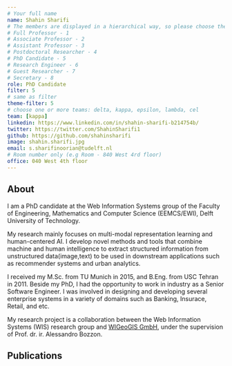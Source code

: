 ```yaml
---
# Your full name 
name: Shahin Sharifi
# The members are displayed in a hierarchical way, so please choose the role and filter number from this list:
# Full Professor - 1
# Associate Professor - 2
# Assistant Professor - 3
# Postdoctoral Researcher - 4
# PhD Candidate - 5
# Research Engineer - 6 
# Guest Researcher - 7
# Secretary - 8
role: PhD Candidate
filter: 5
# same as filter
theme-filter: 5
# choose one or more teams: delta, kappa, epsilon, lambda, cel
team: [kappa]
linkedin: https://www.linkedin.com/in/shahin-sharifi-b214754b/
twitter: https://twitter.com/ShahinSharifi1
github: https://github.com/shahinsharifi
image: shahin.sharifi.jpg
email: s.sharifinoorian@tudelft.nl
# Room number only (e.g Room - 840 West 4rd floor)
office: 040 West 4th floor
---
```


## About
I am a PhD candidate at the Web Information Systems group of the Faculty of Engineering, Mathematics and Computer Science (EEMCS/EWI), Delft University of Technology.

My research mainly focuses on multi-modal representation learning and human-centered AI. I develop novel methods and tools that combine machine and human intelligence to extract structured information from unstructured data(image,text) to be used in downstream applications such as recommender systems and urban analytics. 

I received my M.Sc. from TU Munich in 2015, and B.Eng. from USC Tehran in 2011. Beside my PhD, I had the opportunity to work in industry as a Senior Software Engineer. I was involved in designing and developing several enterprise systems in a variety of domains such as Banking, Insurace, Retail, and etc.

My research project is a collaboration between the Web Information Systems (WIS) research group and <a href="https://www.wigeogis.com/en/home">WIGeoGIS GmbH</a>, under the supervision of Prof. dr. ir. Alessandro Bozzon.


## Publications

[comment]: <> (You don't have to write anything here, it will be automatically filled. )
